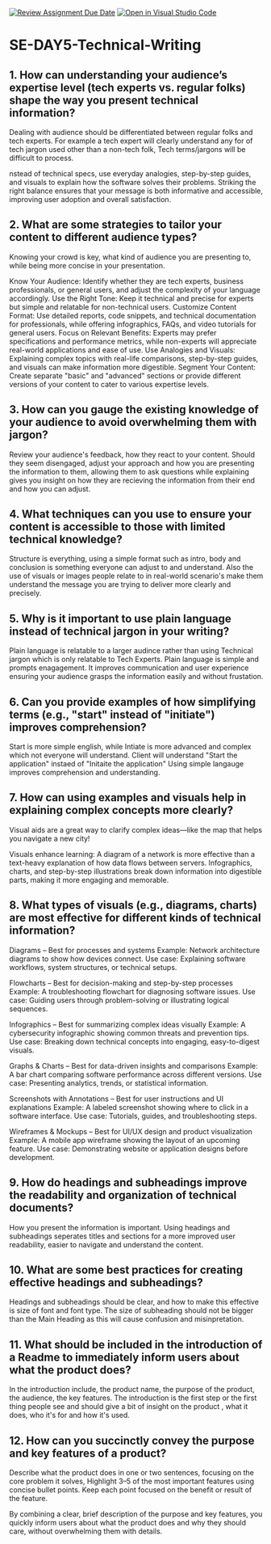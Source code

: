 [![Review Assignment Due Date](https://classroom.github.com/assets/deadline-readme-button-22041afd0340ce965d47ae6ef1cefeee28c7c493a6346c4f15d667ab976d596c.svg)](https://classroom.github.com/a/zsAR-pyY)
[![Open in Visual Studio Code](https://classroom.github.com/assets/open-in-vscode-2e0aaae1b6195c2367325f4f02e2d04e9abb55f0b24a779b69b11b9e10269abc.svg)](https://classroom.github.com/online_ide?assignment_repo_id=18481860&assignment_repo_type=AssignmentRepo)
# SE-DAY5-Technical-Writing
## 1. How can understanding your audience’s expertise level (tech experts vs. regular folks) shape the way you present technical information?
Dealing with audience should be differentiated between regular folks and tech experts. For example a tech expert will clearly understand any for of tech jargon used other than a non-tech folk, Tech terms/jargons will be difficult to process.

nstead of technical specs, use everyday analogies, step-by-step guides, and visuals to explain how the software solves their problems. Striking the right balance ensures that your message is both informative and accessible, improving user adoption and overall satisfaction.

## 2. What are some strategies to tailor your content to different audience types?
Knowing your crowd is key, what kind of audience you are presenting to, while being more concise in your presentation.

Know Your Audience: Identify whether they are tech experts, business professionals, or general users, and adjust the complexity of your language accordingly.
Use the Right Tone: Keep it technical and precise for experts but simple and relatable for non-technical users.
Customize Content Format: Use detailed reports, code snippets, and technical documentation for professionals, while offering infographics, FAQs, and video tutorials for general users.
Focus on Relevant Benefits: Experts may prefer specifications and performance metrics, while non-experts will appreciate real-world applications and ease of use.
Use Analogies and Visuals: Explaining complex topics with real-life comparisons, step-by-step guides, and visuals can make information more digestible.
Segment Your Content: Create separate "basic" and "advanced" sections or provide different versions of your content to cater to various expertise levels.

## 3. How can you gauge the existing knowledge of your audience to avoid overwhelming them with jargon?
Review your audience's feedback, how they react to your content. Should they seem disengaged, adjust your approach and how you are presenting the information to them, allowing them to ask questions while explaining gives you insight on how they are recieving the information from their end and how you can adjust.

## 4. What techniques can you use to ensure your content is accessible to those with limited technical knowledge?
Structure is everything, using a simple format such as intro, body and conclusion is something everyone can adjust to and understand. Also the use of visuals or images people relate to in real-world scenario's make them understand the message you are trying to deliver more clearly and precisely.

## 5. Why is it important to use plain language instead of technical jargon in your writing?
Plain language is relatable to a larger audince rather than using Technical jargon which is only relatable to Tech Experts. Plain language is simple and prompts enagagement. It improves communication and user experience ensuring your audience grasps the information easily and without frustation.

## 6. Can you provide examples of how simplifying terms (e.g., "start" instead of "initiate") improves comprehension?
Start is more simple english, while Intiate is more advanced and complex which not everyone will understand. Client will understand "Start the application" instaed of "Initaite the application" Using simple langauge improves comprehension and understanding.

## 7. How can using examples and visuals help in explaining complex concepts more clearly?
Visual aids are a great way to clarify complex ideas—like the map that helps you navigate a new city! 

Visuals enhance learning: A diagram of a network is more effective than a text-heavy explanation of how data flows between servers. Infographics, charts, and step-by-step illustrations break down information into digestible parts, making it more engaging and memorable.
## 8. What types of visuals (e.g., diagrams, charts) are most effective for different kinds of technical information?

Diagrams – Best for processes and systems
Example: Network architecture diagrams to show how devices connect.
Use case: Explaining software workflows, system structures, or technical setups.

Flowcharts – Best for decision-making and step-by-step processes
Example: A troubleshooting flowchart for diagnosing software issues.
Use case: Guiding users through problem-solving or illustrating logical sequences.

Infographics – Best for summarizing complex ideas visually
Example: A cybersecurity infographic showing common threats and prevention tips.
Use case: Breaking down technical concepts into engaging, easy-to-digest visuals.

Graphs & Charts – Best for data-driven insights and comparisons
Example: A bar chart comparing software performance across different versions.
Use case: Presenting analytics, trends, or statistical information.

Screenshots with Annotations – Best for user instructions and UI explanations
Example: A labeled screenshot showing where to click in a software interface.
Use case: Tutorials, guides, and troubleshooting steps.

Wireframes & Mockups – Best for UI/UX design and product visualization
Example: A mobile app wireframe showing the layout of an upcoming feature.
Use case: Demonstrating website or application designs before development.

## 9. How do headings and subheadings improve the readability and organization of technical documents?
How you present the information is important. Using headings and subheadings seperates titles and sections for a more improved user readability, easier to navigate and understand the content.

## 10. What are some best practices for creating effective headings and subheadings?
Headings and subheadings should be clear, and how to make this effective is size of font and font type. The size of subheading should not be bigger than the Main Heading as this will cause confusion and misinpretation.

## 11. What should be included in the introduction of a Readme to immediately inform users about what the product does?
In the introduction include, the product name, the purpose of the product, the audience, the key features. The introduction is the first step or the first thing people see and should give a bit of insight on the product , what it does, who it's for and how it's used.
## 12. How can you succinctly convey the purpose and key features of a product?
Describe what the product does in one or two sentences, focusing on the core problem it solves,  Highlight 3–5 of the most important features using concise bullet points. Keep each point focused on the benefit or result of the feature.

By combining a clear, brief description of the purpose and key features, you quickly inform users about what the product does and why they should care, without overwhelming them with details.

